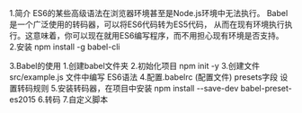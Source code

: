 1.简介
    ES6的某些高级语法在浏览器环境甚至是Node.js环境中无法执行。
    Babel是一个广泛使用的转码器，可以将ES6代码转为ES5代码，
    从而在现有环境执行执行。这意味着，你可以现在就用ES6编写程序，而不用担心现有环境是否支持。
2.安装
    npm install -g babel-cli

3.Babel的使用
    1.创建babel文件夹
    2.初始化项目
        npm init -y
    3.创建文件
        src/example.js 文件中编写 ES6语法
    4.配置.babelrc (配置文件)
        presets字段 设置转码规则
    5.安装转码器，在项目中安装
        npm install --save-dev babel-preset-es2015
    6.转码
    7.自定义脚本
        

